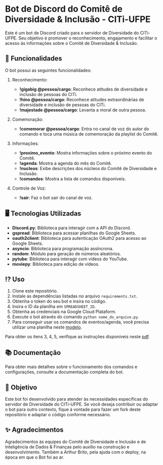 # Bot de Discord do Comitê de Diversidade & Inclusão - CITi-UFPE

Este é um bot de Discord criado para o servidor de Diversidade do CITi-UFPE. Seu objetivo é promover o reconhecimento, engajamento e facilitar o acesso às informações sobre o Comitê de Diversidade & Inclusão.

## 📜 Funcionalidades

O bot possui as seguintes funcionalidades:

1. Reconhecimento:
   - **!gigabig @pessoa/cargo**: Reconhece atitudes de diversidade e inclusão de pessoas do CITi.
   - **!hino @pessoa/cargo**: Reconhece atitudes extraordinárias de diversidade e inclusão de pessoas do CITi.
   - **!majestade @pessoa/cargo**: Levanta a moral de outra pessoa.

2. Comemoração:
   - **!comemorar @pessoa/cargo**: Entra no canal de voz do autor do comando e toca uma música de comemoração da playlist do Comitê.

3. Informações:
   - **!proximo_evento**: Mostra informações sobre o próximo evento do Comitê.
   - **!agenda**: Mostra a agenda do mês do Comitê.
   - **!nucleos**: Exibe descrições dos núcleos do Comitê de Diversidade e Inclusão.
   - **!comandos**: Mostra a lista de comandos disponíveis.

4. Controle de Voz:
   - **!sair**: Faz o bot sair do canal de voz.

## 🖥 Tecnologias Utilizadas

- **Discord.py**: Biblioteca para interagir com a API do Discord.
- **gspread**: Biblioteca para acessar planilhas do Google Sheets.
- **oauth2client**: Biblioteca para autenticação OAuth2 para acesso ao Google Sheets.
- **asyncio**: Biblioteca para programação assíncrona.
- **random**: Módulo para geração de números aleatórios.
- **pytube**: Biblioteca para interagir com vídeos do YouTube.
- **moviepy**: Biblioteca para edição de vídeos.

## ⁉ Uso

1. Clone este repositório.
2. Instale as dependências listadas no arquivo `requirements.txt`.
3. Obtenha o token do seu bot e insira no código.
4. Insira o ID da planilha em `SPREADSHEET_ID`.
5. Obtenha as credenciais na Google Cloud Plataform.
6. Execute o bot através do comando `python nome_do_arquivo.py`.
7. Para conseguir usar os comandos de eventos/agenda, você precisa utilizar uma planilha neste [modelo](https://docs.google.com/spreadsheets/d/1K0Do_NzQXoZIA1LflTqi-ZQoWmdqlMf38uIo-CV185M/edit?usp=sharing).
   
Para obter os itens 3, 4, 5, verifique as instruções disponíveis neste [pdf](https://github.com/duartebianca/DiscordBot-PiticoComDiversidade/blob/main/como_criar_bot_discord.pdf).

## 📚 Documentação

Para obter mais detalhes sobre o funcionamento dos comandos e configurações, consulte a documentação completa do bot.

## 🎯 Objetivo

Este bot foi desenvolvido para atender às necessidades específicas do servidor de Diversidade do CITi-UFPE. Se você deseja contribuir ou adaptar o bot para outro contexto, fique à vontade para fazer um fork deste repositório e adaptar o código conforme necessário. 

## ✨ Agradecimentos

Agradecimentos às equipes do Comitê de Diversidade e Inclusão e de Inteligência de Dados & Finanças pelo auxílio na construção e desenvolvimento. Também a Arthur Brito, pela ajuda com o deploy, na época em que o Bot foi ao ar.
